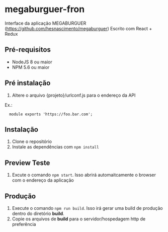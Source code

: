 # megaburguer-fron

Interface da aplicação MEGABURGUER (https://github.com/hesnascimento/megaburguer)
Escrito com React + Redux

## Pré-requisitos

- NodeJS 8 ou maior
- NPM 5.6 ou maior

## Pré instalação

1. Altere o arquivo {projeto}/urlconf.js para o endereço da API

Ex.:
```
  module exports 'https://foo.bar.com';
```
## Instalação

1. Clone o repositório
2. Instale as dependências com ``npm install``

## Preview Teste

1. Excute o comando ``npm start``. Isso abrirá automaitcamente o browser com o endereço da aplicação

## Produção

1. Execute o comando ``npm run build``. Isso irá gerar uma build de produção dentro do diretório **build**.
2. Copie os arquivos de **build** para o servidor/hospedagem http de preferência
